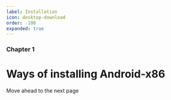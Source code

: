 ```yaml
---
label: Installation
icon: desktop-download
order: -100
expanded: true
---
```


### Chapter 1

# Ways of installing Android-x86

Move ahead to the next page
